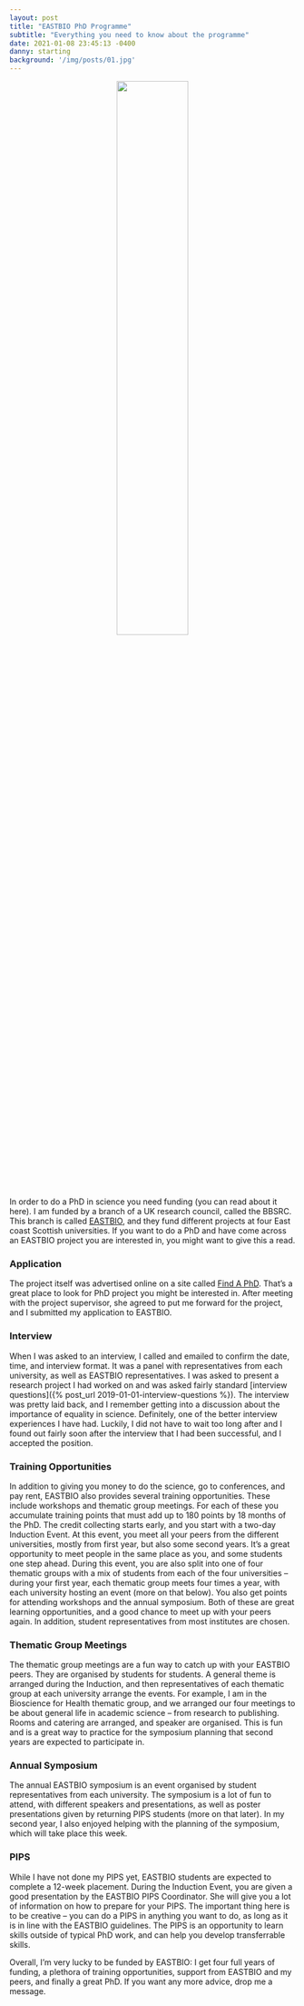 ```yaml
---
layout: post
title: "EASTBIO PhD Programme"
subtitle: "Everything you need to know about the programme"
date: 2021-01-08 23:45:13 -0400
danny: starting
background: '/img/posts/01.jpg'
---
```

<p align="center">
  <img width="50%" height="50%" src="/assets/img/eastbio-logo-png">
</p>

In order to do a PhD in science you need funding (you can read about it here). I am funded by a branch of a UK research council, called the BBSRC. This branch is called [EASTBIO](http://www.eastscotbiodtp.ac.uk/), and they fund different projects at four East coast Scottish universities. If you want to do a PhD and have come across an EASTBIO project you are interested in, you might want to give this a read.

### Application
The project itself was advertised online on a site called [Find A PhD](https://www.findaphd.com/). That’s a great place to look for PhD project you might be interested in. After meeting with the project supervisor, she agreed to put me forward for the project, and I submitted my application to EASTBIO.

### Interview
When I was asked to an interview, I called and emailed to confirm the date, time, and interview format. It was a panel with representatives from each university, as well as EASTBIO representatives. I was asked to present a research project I had worked on and was asked fairly standard [interview questions]({% post_url 2019-01-01-interview-questions %}). The interview was pretty laid back, and I remember getting into a discussion about the importance of equality in science. Definitely, one of the better interview experiences I have had. Luckily, I did not have to wait too long after and I found out fairly soon after the interview that I had been successful, and I accepted the position.

### Training Opportunities
In addition to giving you money to do the science, go to conferences, and pay rent, EASTBIO also provides several training opportunities. These include workshops and thematic group meetings. For each of these you accumulate training points that must add up to 180 points by 18 months of the PhD. The credit collecting starts early, and you start with a two-day Induction Event. At this event, you meet all your peers from the different universities, mostly from first year, but also some second years. It’s a great opportunity to meet people in the same place as you, and some students one step ahead. During this event, you are also split into one of four thematic groups with a mix of students from each of the four universities – during your first year, each thematic group meets four times a year, with each university hosting an event (more on that below). You also get points for attending workshops and the annual symposium. Both of these are great learning opportunities, and a good chance to meet up with your peers again. In addition, student representatives from most institutes are chosen.

### Thematic Group Meetings
The thematic group meetings are a fun way to catch up with your EASTBIO peers. They are organised by students for students. A general theme is arranged during the Induction, and then representatives of each thematic group at each university arrange the events. For example, I am in the Bioscience for Health thematic group, and we arranged our four meetings to be about general life in academic science – from research to publishing. Rooms and catering are arranged, and speaker are organised. This is fun and is a great way to practice for the symposium planning that second years are expected to participate in.

### Annual Symposium
The annual EASTBIO symposium is an event organised by student representatives from each university. The symposium is a lot of fun to attend, with different speakers and presentations, as well as poster presentations given by returning PIPS students (more on that later). In my second year, I also enjoyed helping with the planning of the symposium, which will take place this week.

### PIPS
While I have not done my PIPS yet, EASTBIO students are expected to complete a 12-week placement. During the Induction Event, you are given a good presentation by the EASTBIO PIPS Coordinator. She will give you a lot of information on how to prepare for your PIPS. The important thing here is to be creative – you can do a PIPS in anything you want to do, as long as it is in line with the EASTBIO guidelines. The PIPS is an opportunity to learn skills outside of typical PhD work, and can help you develop transferrable skills.

Overall, I’m very lucky to be funded by EASTBIO: I get four full years of funding, a plethora of training opportunities, support from EASTBIO and my peers, and finally a great PhD. If you want any more advice, drop me a message.

